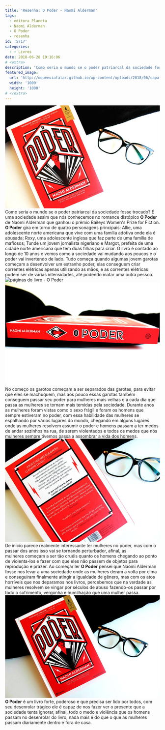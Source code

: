 ```yaml
---
title: 'Resenha: O Poder - Naomi Alderman'
tags:
  - editora Planeta
  - Naomi Alderman
  - O Poder
  - resenha
id: '5717'
categories:
  - - Livros
date: 2018-06-28 19:16:06
# <extra>
description: 'Como seria o mundo se o poder patriarcal da sociedade fosse trocado? É uma sociedade assim que nós conhecemos no romance distópico O Poder de Naomi Alderman'
featured_image: 
  url: 'http://oqueeuiafalar.github.io/wp-content/uploads/2018/06/capa-livro-o-poder.jpg'
  width: '1000'
  height: '1000'
# </extra>
---
```


![Capa do livro O Poder de Naomi Alderman](/wp-content/uploads/2018/06/capa-livro-o-poder.jpg "Capa do livro O Poder de Naomi Alderman") Como seria o mundo se o poder patriarcal da sociedade fosse trocado? É uma sociedade assim que nós conhecemos no romance distópico **O Poder** de Naomi Alderman que ganhou o prêmio Baileys Women's Prize for Fiction. **O Poder** gira em torno de quatro personagens principais: Allie, uma adolescente norte americana que vive com uma família adotiva onde ela é abusada; Roxy, uma adolescente inglesa que faz parte de uma família de mafiosos; Tunde um jovem jornalista nigeriano e Margot, prefeita de uma cidade norte americana que tem duas filhas para criar. O livro é contado ao longo de 10 anos e vemos como a sociedade vai mudando aos poucos e o poder vai invertendo de lado. Tudo começa quando algumas jovem garotas começam a desenvolver um estranho poder, elas conseguem criar correntes elétricas apenas utilizando as mãos, e as correntes elétricas podem ser de várias intensidades, até podendo matar uma outra pessoa. ![páginas do livro - O  Poder ](/wp-content/uploads/2018/06/páginas-do-livro-o-poder-naomi-alderman.jpg "páginas do livro - O  Poder ") ![Lombada do livro - O Poder de Naomi Alderman](/wp-content/uploads/2018/06/lombada-livro-o-poder-naomi-alderman.jpg) No começo os garotos começam a ser separados das garotas, para evitar que eles se machuquem, mas aos pouco essas garotas também conseguem passar seu poder para mulheres mais velhas e a cada dia que passa as mulheres se tornam mais temidas pela sociedade. Durante anos as mulheres foram vistas como o sexo frágil e foram os homens que sempre estiveram no poder, com essa habilidade das mulheres se espalhando por vários lugares do mundo, chegando em alguns lugares onde as mulheres resolvem assumir o poder e homens passam a ter medos de andar sozinhos na rua, de serem violentados e todos os medos que nós mulheres sempre tivemos passa a assombrar a vida dos homens. ![Contra capa livro O Poder de Naomi Alderman](/wp-content/uploads/2018/06/contra-capa-livro-o-poder.jpg "Contra capa livro O Poder de Naomi Alderman") De início parece realmente interessante ter mulheres no poder, mas com o passar dos anos isso vai se tornando perturbador, afinal, as mulheres começam a ser tão cruéis quanto os homens chegando ao ponto de violenta-los e fazer com que eles não passem de objetos para reprodução e prazer. Ao começar ler **O Poder** pensei que Naomi Alderman fosse nos levar a uma sociedade onde as mulheres deram a volta por cima e conseguiram finalmente atingir a igualdade de gênero, mas com os atos horríveis que nos deparamos nos livros, percebemos que na verdade as mulheres resolvem se vingar por séculos de abuso fazendo-os passar por todo o sofrimento, vergonha e humilhação que uma mulher passa. ![Resenha do livro O Poder de Naomi Alderman](/wp-content/uploads/2018/06/livro-O-Poder-Naomi-Alderman-.jpg "Resenha do livro O Poder de Naomi Alderman") **O Poder** é um livro forte, poderoso e que precisa ser lido por todos, com seu desenrolar trágico ele é capaz de nos fazer ver o presente que a sociedade tenta ignorar, afinal, todo o medo e violência que os homens passam no desenrolar do livro, nada mais é do que o que as mulheres passam diariamente dentro e fora de casa.
